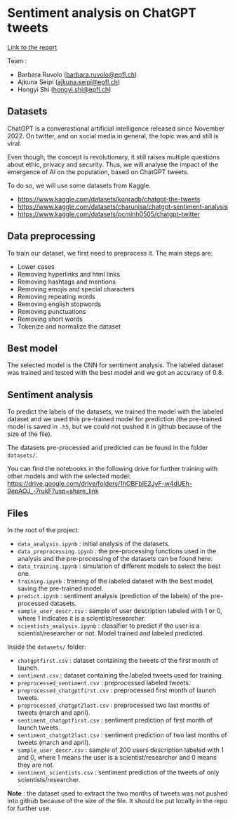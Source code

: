 # Sentiment analysis on ChatGPT tweets

[Link to the report](./report.pdf)

Team :
- Barbara Ruvolo (barbara.ruvolo@epfl.ch)
- Ajkuna Seipi (ajkuna.seipi@epfl.ch) 
- Hongyi Shi (hongyi.shi@epfl.ch) 

## Datasets 

ChatGPT is a converastional artificial intelligence released since November 2022. On twitter, and on social media in general, the topic was and still is viral. 

Even though, the concept is revolutionary, it still raises multiple questions about ethic, privacy and security.
Thus, we will analyse the impact of the emergence of AI on the population, based on ChatGPT tweets. 

To do so, we will use some datasets from Kaggle. 
* https://www.kaggle.com/datasets/konradb/chatgpt-the-tweets
* https://www.kaggle.com/datasets/charunisa/chatgpt-sentiment-analysis
* https://www.kaggle.com/datasets/pcminh0505/chatgpt-twitter


## Data preprocessing 

To train our dataset, we first need to preprocess it. The main steps are: 
* Lower cases 
* Removing hyperlinks and html links 
* Removing hashtags and mentions 
* Removing emojis and special characters 
* Removing repeating words 
* Removing english stopwords 
* Removing punctuations 
* Removing short words
* Tokenize and normalize the dataset 

## Best model

The selected model is the CNN for sentiment analysis. 
The labeled dataset was trained and tested with the best model and we got an accuracy of 0.8. 

## Sentiment analysis

To predict the labels of the datasets, we trained the model with the labeled dataset and we used this pre-trained model for prediction (the pre-trained model is saved in `.h5`, but we could not pushed it in github because of the size of the file). 

The datasets pre-processed and predicted can be found in the folder `datasets/`. 

You can find the notebooks in the following drive for further training with other models and with the selected model: 
https://drive.google.com/drive/folders/1hOBFblE2JyF-w4dUEh-9epAOJ_-7rukF?usp=share_link

## Files 

In the root of the project: 

* `data_analysis.ipynb` : initial analysis of the datasets. 
* `data_preprocessing.ipynb` : the pre-processing functions used in the analysis and the pre-processing of the datasets can be found here. 
* `data_training.ipynb` : simulation of different models to select the best one. 
* `training.ipynb` : training of the labeled dataset with the best model, saving the pre-trained model. 
* `predict.ipynb` : sentiment analysis (prediction of the labels) of the pre-processed datasets. 
* `sample_user_descr.csv` : sample of user description labeled with 1 or 0, where 1 indicates it is a scientist/researcher.
* `scientists_analysis.ipynb` : classifier to predict if the user is a scientist/researcher or not. Model trained and labeled predicted.

Inside the `datasets/` folder:

* `chatgptfirst.csv` : dataset containing the tweets of the first month of launch. 
* `sentiment.csv` : dataset containing the labeled tweets used for training.
* `preprocessed_sentiment.csv` : preprocessed labeled tweets.
* `preprocessed_chatgptfirst.csv` : preprocessed first month of launch tweets.
* `preprocessed_chatgpt2last.csv` : preprocessed two last months of tweets (march and april).
* `sentiment_chatgptfirst.csv` : sentiment prediction of first month of launch tweets.
* `sentiment_chatgpt2last.csv` : sentiment prediction of two last months of tweets (march and april). 
* `sample_user_descr.csv` : sample of 200 users description labeled with 1 and 0, where 1 means the user is a scientist/researcher and 0 means they are not.
* `sentiment_scientists.csv` : sentiment prediction of the tweets of only scientists/researcher. 

**Note** : the dataset used to extract the two months of tweets was not pushed into github because of the size of the file. It should be put locally in the repo for further use. 

